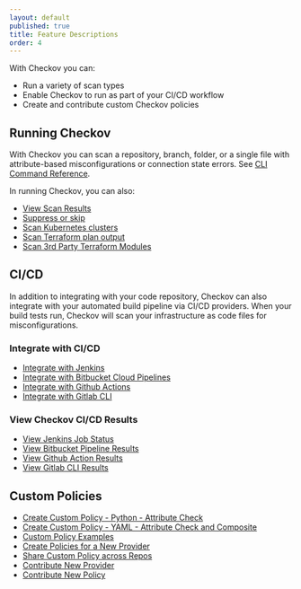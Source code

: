 ```yaml
---
layout: default
published: true
title: Feature Descriptions
order: 4
---
```

With Checkov you can:

* Run a variety of scan types
* Enable Checkov to run as part of your CI/CD workflow
* Create and contribute custom Checkov policies

## Running Checkov

With Checkov you can scan a repository, branch, folder, or a single file with attribute-based misconfigurations or connection state errors. See [CLI Command Reference](doc:cli-command-reference).

In running Checkov, you can also:

* [View Scan Results](doc:viewing-scan-results)
* [Suppress or skip](doc:suppress)
* [Scan Kubernetes clusters](doc:kubernetes)
* [Scan Terraform plan output](doc:scan-terraform-plan-1)
* [Scan 3rd Party Terraform Modules](doc:scan-3rd-party-terraform-module-1)

## CI/CD
In addition to integrating with your code repository, Checkov can also integrate with your automated build pipeline via CI/CD providers. When your build tests run, Checkov will scan your infrastructure as code files for misconfigurations.

### Integrate with CI/CD

* [Integrate with Jenkins](doc:jenkins)
* [Integrate with Bitbucket Cloud Pipelines](doc:bitbucket-cloud-pipelines)
* [Integrate with Github Actions](doc:github-actions)
* [Integrate with Gitlab CLI](doc:gitlab-cli)

### View Checkov CI/CD Results

* [View Jenkins Job Status](https://docs.bridgecrew.io/v3/docs/jenkins#jenkins-job-status)
* [View Bitbucket Pipeline Results](https://docs.bridgecrew.io/v3/docs/bitbucket-cloud-pipelines#bitbucket-cloud-pipeline---results)
* [View Github Action Results](https://docs.bridgecrew.io/v3/docs/github-actions#view-github-actions-results)
* [View Gitlab CLI Results](https://docs.bridgecrew.io/v3/docs/gitlab-cli#view-gitlab-cli-results)

## Custom Policies

* [Create Custom Policy - Python - Attribute Check](doc:create-custom-policy-python-attribute-check)
* [Create Custom Policy - YAML - Attribute Check and Composite](doc:create-custom-policy-yaml-attribute-check-and-composite)
* [Custom Policy Examples](doc:custom-policy-examples-1)
* [Create Policies for a New Provider](doc:create-policies-for-a-new-provider)
* [Share Custom Policy across Repos](doc:share)
* [Contribute New Provider](doc:contribute)
* [Contribute New Policy](doc:contribute-new-policy)
